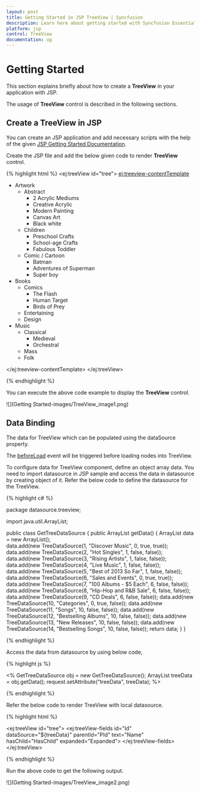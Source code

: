 ```yaml
---
layout: post
title: Getting Started in JSP TreeView | Syncfusion
description: Learn here about getting started with Syncfusion Essential JSP TreeView control, its elements, and more.
platform: jsp
control: TreeView
documentation: ug
---
```

# Getting Started

This section explains briefly about how to create a **TreeView** in your application with JSP.

The usage of **TreeView** control is described in the following sections.

## Create a TreeView in JSP
You can create an JSP application and add necessary scripts with the help of the given [JSP Getting Started Documentation](https://help.syncfusion.com/jsp/getting-started).


Create the JSP file and add the below given code to render **TreeView** control.

{% highlight html %}
     <ej:treeView id="tree">
    <ej:treeview-contentTemplate>
    <ul>
        <li class="expanded">
            Artwork
            <ul>
                <li>
                    Abstract
                    <ul>
                        <li>2 Acrylic Mediums</li>
                        <li>Creative Acrylic</li>
                        <li>Modern Painting</li>
                        <li>Canvas Art</li>
                        <li>Black white</li>
                    </ul>
                </li>
                <li>
                    Children
                    <ul>
                        <li>Preschool Crafts</li>
                        <li>School-age Crafts</li>
                        <li>Fabulous Toddler</li>
                    </ul>
                </li>
                <li>
                    Comic / Cartoon
                    <ul>
                        <li>Batman</li>
                        <li>Adventures of Superman</li>
                        <li>Super boy</li>
                    </ul>
                </li>
            </ul>
        </li>
        <li class="expanded">
            Books
            <ul>
                <li>
                    Comics
                    <ul>
                        <li>The Flash</li>
                        <li>Human Target</li>
                        <li>Birds of Prey</li>
                    </ul>
                </li>
                <li>Entertaining</li>
                <li>Design</li>
            </ul>
        </li>
        <li>
            Music
            <ul>
                <li>
                    Classical
                    <ul>
                        <li>Medieval</li>
                        <li>Orchestral</li>
                    </ul>
                </li>
                <li>Mass</li>
                <li>Folk</li>
            </ul>
        </li>
    </ul>
    </ej:treeview-contentTemplate>
    </ej:treeView>
      
{% endhighlight %}

You can execute the above code example to display the **TreeView** control.

![](Getting Started-images/TreeView_image1.png) 

## Data Binding

The data for TreeView which can be populated using the dataSource property.

The [beforeLoad](https://help.syncfusion.com/api/js/ejtreeview#events:beforeload) event will be triggered before loading nodes into TreeView.

To configure data for TreeView component, define an object array data. You need to import datasource in JSP sample and access the data in datasource by creating object of it. Refer the below code to define the datasource for the TreeView.



{% highlight c# %}

package datasource.treeview;

import java.util.ArrayList;

public class GetTreeDataSource {
	public ArrayList<TreeDataSource> getData() {
		ArrayList<TreeDataSource> data = new ArrayList<TreeDataSource>();		
		data.add(new TreeDataSource(1, "Discover Music", 0, true, true));
		data.add(new TreeDataSource(2, "Hot Singles", 1, false, false));
		data.add(new TreeDataSource(3, "Rising Artists", 1, false, false));
		data.add(new TreeDataSource(4, "Live Music", 1, false, false));
		data.add(new TreeDataSource(5, "Best of 2013 So Far", 1, false, false));
		data.add(new TreeDataSource(6, "Sales and Events", 0, true, true));
		data.add(new TreeDataSource(7, "100 Albums - $5 Each", 6, false, false));
		data.add(new TreeDataSource(8, "Hip-Hop and R&B Sale", 6, false, false));
		data.add(new TreeDataSource(9, "CD Deals", 6, false, false));
		data.add(new TreeDataSource(10, "Categories", 0, true, false));
		data.add(new TreeDataSource(11, "Songs", 10, false, false));
		data.add(new TreeDataSource(12, "Bestselling Albums", 10, false, false));
		data.add(new TreeDataSource(13, "New Releases", 10, false, false));
		data.add(new TreeDataSource(14, "Bestselling Songs", 10, false, false));
		return data;
	}
}

{% endhighlight %}



Access the data from datasource by using below code,

{% highlight js %}

<%
   GetTreeDataSource obj = new GetTreeDataSource();
	ArrayList<TreeDataSource> treeData = obj.getData();
	request.setAttribute("treeData", treeData);	
   %>


{% endhighlight %}



Refer the below code to render TreeView with local datasource.

{% highlight html %}

<ej:treeView id="tree">
<ej:treeView-fields id="Id" dataSource="${treeData}" 
	parentId="PId" text="Name" hasChild="HasChild" expanded="Expanded">
</ej:treeView-fields>
</ej:treeView>

{% endhighlight %}



Run the above code to get the following output.

![](Getting Started-images/TreeView_image2.png) 
